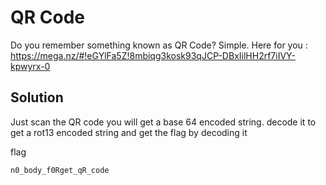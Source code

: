 # QR Code



Do you remember something known as QR Code? Simple. Here for you : <br /> https://mega.nz/#!eGYlFa5Z!8mbiqg3kosk93qJCP-DBxIilHH2rf7iIVY-kpwyrx-0


## Solution

Just scan the QR code you will get a base 64 encoded string. decode it to get a rot13 encoded string and get the flag by decoding it

flag
```
n0_body_f0Rget_qR_code
```

